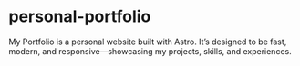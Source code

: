 # personal-portfolio
My Portfolio is a personal website built with Astro. It’s designed to be fast, modern, and responsive—showcasing my projects, skills, and experiences.
